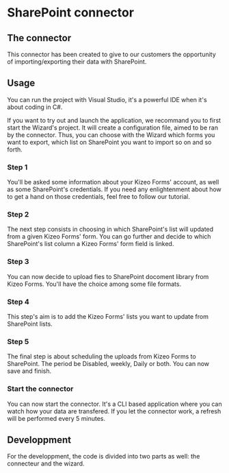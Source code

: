 # SharePoint connector

## The connector

This connector has been created to give to our customers the opportunity of importing/exporting their data with SharePoint.

## Usage

You can run the project with Visual Studio, it's a powerful IDE when it's about coding in C#.

If you want to try out and launch the application, we recommand you to first start the Wizard's project.
It will create a configuration file, aimed to be ran by the connector. Thus, you can choose with the Wizard which forms you want to export, which list on SharePoint you want to import so on and so forth.

### Step 1

You'll be asked some information about your Kizeo Forms' account, as well as some SharePoint's credentials.
If you need any enlightenment about how to get a hand on those credentials, feel free to follow our tutorial.

### Step 2

The next step consists in choosing in which SharePoint's list will updated from a given Kizeo Forms' form. You can go further and decide to which SharePoint's list column a Kizeo Forms' form field is linked.

### Step 3

You can now decide to upload fies to SharePoint docoment library from Kizeo Forms. You'll have the choice among some file formats.

### Step 4

This step's aim is to add the Kizeo Forms' lists you want to update from SharePoint lists.

### Step 5

The final step is about scheduling the uploads from Kizeo Forms to SharePoint. The period be Disabled, weekly, Daily or both. You can now save and finish.

### Start the connector

You can now start the connector. It's a CLI based application where you can watch how your data are transfered. If you let the connector work, a refresh will be performed every 5 minutes.

## Developpment

For the developpment, the code is divided into two parts as well: the connecteur and the wizard.
